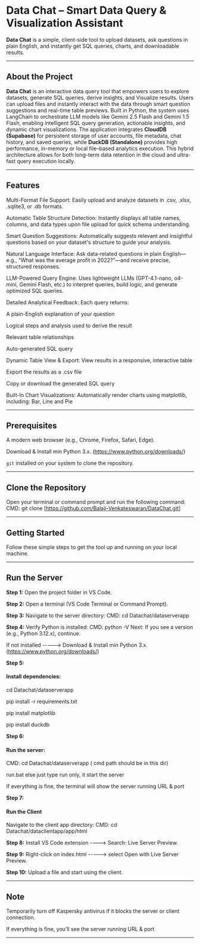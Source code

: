 # Data Chat – Smart Data Query & Visualization Assistant

**Data Chat** is a simple, client-side tool to upload datasets, ask questions in plain English, and instantly get SQL queries, charts, and downloadable results. 

---
## About the Project

**Data Chat** is an interactive data query tool that empowers users to explore datasets, generate SQL queries, derive insights, and Visualize results. Users can upload files and instantly interact with the data through smart question suggestions and real-time table previews. Built in Python, the system uses LangChain to orchestrate LLM models like Gemini 2.5 Flash and Gemini 1.5 Flash, enabling intelligent SQL query generation, actionable insights, and dynamic chart visualizations. The application integrates **CloudDB (Supabase)** for persistent storage of user accounts, file metadata, chat history, and saved queries, while **DuckDB (Standalone)** provides high performance, in-memory or local file–based analytics execution. This hybrid architecture allows for both long-term data retention in the cloud and ultra-fast query execution locally.

---
## Features

Multi-Format File Support: Easily upload and analyze datasets in .csv, .xlsx, .sqlite3, or .db formats.

Automatic Table Structure Detection: Instantly displays all table names, columns, and data types upon file upload for quick schema understanding.

Smart Question Suggestions: Automatically suggests relevant and insightful questions based on your dataset's structure to guide your analysis.

Natural Language Interface: Ask data-related questions in plain English—e.g., “What was the average profit in 2022?”—and receive precise, structured responses.

LLM-Powered Query Engine: Uses lightweight LLMs (GPT-4.1-nano, o4-mini, Gemini Flash, etc.) to interpret queries, build logic, and generate optimized SQL queries.

Detailed Analytical Feedback: Each query returns:

A plain-English explanation of your question

Logical steps and analysis used to derive the result

Relevant table relationships

Auto-generated SQL query

Dynamic Table View & Export:
View results in a responsive, interactive table

Export the results as a .csv file

Copy or download the generated SQL query

Built-In Chart Visualizations: Automatically render charts using matplotlib, including:
Bar, Line and Pie

---
## Prerequisites

A modern web browser (e.g., Chrome, Firefox, Safari, Edge).

Download & Install min Python 3.x. (https://www.python.org/downloads/)

`git` installed on your system to clone the repository.

---
## Clone the Repository

Open your terminal or command prompt and run the following command:
CMD: git clone [https://github.com/Balaji-Venkateswaran/DataChat.git]

---
## Getting Started

Follow these simple steps to get the tool up and running on your local machine.

---
## Run the Server

**Step 1:**
Open the project folder in VS Code.

**Step 2:**
Open a terminal (VS Code Terminal or Command Prompt).

**Step 3:**
Navigate to the server directory:
CMD: cd Datachat/dataserverapp

**Step 4:**
Verify Python is installed:
CMD: python -V
Next:
If you see a version (e.g., Python 3.12.x), continue.

If not installed -----> Download & Install min Python 3.x. (https://www.python.org/downloads/)

**Step 5:**
#### Install dependencies:
cd Datachat/dataserverapp

pip install -r requirements.txt

pip install matplotlib

pip install duckdb

**Step 6:**
#### Run the server:
CMD: cd Datachat/dataserverapp  ( cmd path should be in this dir)

run.bat else just type run  only, it start the server

If everything is fine, the terminal will show the server running URL & port 

**Step 7:**
#### Run the Client
Navigate to the client app directory: 
CMD: cd Datachat/dataclientapp/app/html

**Step 8:**
Install VS Code extension ----> Search: Live Server Preview.

**Step 9:**
Right-click on index.html -----> select Open with Live Server Preview.

**Step 10:**
Upload a file and start using the client.

---
## Note

Temporarily turn off Kaspersky antivirus if it blocks the server or client connection.

If everything is fine, you’ll see the server running URL & port 

---
